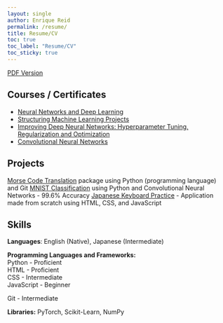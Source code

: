 ```yaml
---
layout: single
author: Enrique Reid
permalink: /resume/
title: Resume/CV
toc: true
toc_label: "Resume/CV"
toc_sticky: true
---
```

[PDF Version](/resources/enriqueareid_resume.pdf)

## Courses / Certificates
- [Neural Networks and Deep Learning](https://coursera.org/share/20490e5bf77f82d647696b68566b65fd)
- [Structuring Machine Learning Projects](https://coursera.org/share/b8587b71fbd21ea558082a45cfa418a8)
- [Improving Deep Neural Networks: Hyperparameter Tuning, Regularization and Optimization](https://coursera.org/share/178ddcceacd318a3ba2e0d7f891a9213)
- [Convolutional Neural Networks](https://coursera.org/share/aef1c75f0558c3a352b85380aa3a6b61)

## Projects
[Morse Code Translation](https://github.com/enriqueareid/morse-code) package using Python (programming language) and Git
[MNIST Classification](https://github.com/enriqueareid/MNIST-Classification) using Python and Convolutional Neural Networks - 99.6% Accuracy
[Japanese Keyboard Practice](enriqueareid.github.io/jpk-practice) - Application made from scratch using HTML, CSS, and JavaScript

## Skills
**Languages**: English (Native), Japanese (Intermediate)

**Programming Languages and Frameworks:**\
Python - Proficient\
HTML - Proficient\
CSS - Intermediate\
JavaScript - Beginner

Git - Intermediate

**Libraries:** PyTorch, Scikit-Learn, NumPy
